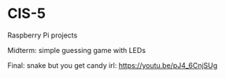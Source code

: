 # CIS-5
Raspberry Pi projects

Midterm: simple guessing game with LEDs

Final: snake but you get candy irl:
https://youtu.be/pJ4_6CnjSUg
